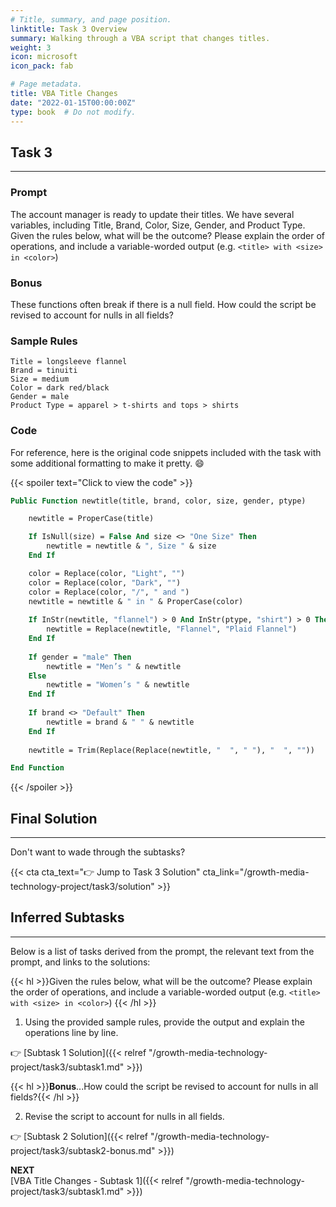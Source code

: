 ```yaml
---
# Title, summary, and page position.
linktitle: Task 3 Overview
summary: Walking through a VBA script that changes titles.
weight: 3
icon: microsoft
icon_pack: fab

# Page metadata.
title: VBA Title Changes  
date: "2022-01-15T00:00:00Z"
type: book  # Do not modify.
---
```


## Task 3

***

### Prompt

The account manager is ready to update their titles. We have several variables, including Title, Brand, Color, Size, Gender, and Product Type. Given the rules below, what will be the outcome? Please explain the order of operations, and include a variable-worded output (e.g. `<title> with <size> in <color>`)

### Bonus

These functions often break if there is a null field. How could the script be revised to account for nulls in all fields? 

### Sample Rules

```
Title = longsleeve flannel 
Brand = tinuiti 
Size = medium 
Color = dark red/black 
Gender = male 
Product Type = apparel > t-shirts and tops > shirts 
```

### Code 

For reference, here is the original code snippets included with the task with some additional formatting to make it pretty. :smile:

{{< spoiler text="Click to view the code" >}}
```vb
Public Function newtitle(title, brand, color, size, gender, ptype)  

    newtitle = ProperCase(title)  

    If IsNull(size) = False And size <> "One Size" Then  
        newtitle = newtitle & ", Size " & size  
    End If

    color = Replace(color, "Light", "")  
    color = Replace(color, "Dark", "")  
    color = Replace(color, "/", " and ")  
    newtitle = newtitle & " in " & ProperCase(color)  
  
    If InStr(newtitle, "flannel") > 0 And InStr(ptype, "shirt") > 0 Then  
        newtitle = Replace(newtitle, "Flannel", "Plaid Flannel")  
    End If  
  
    If gender = "male" Then  
        newtitle = "Men’s " & newtitle  
    Else 
        newtitle = "Women’s " & newtitle  
    End If  
  
    If brand <> "Default" Then  
        newtitle = brand & " " & newtitle  
    End If   
    
    newtitle = Trim(Replace(Replace(newtitle, "  ", " "), "  ", ""))   

End Function 
```
{{< /spoiler >}}

## Final Solution

***

Don't want to wade through the subtasks?

{{< cta cta_text=":point_right: Jump to Task 3 Solution" cta_link="/growth-media-technology-project/task3/solution" >}}

## Inferred Subtasks

***

Below is a list of tasks derived from the prompt, the relevant text from the prompt, and links to the solutions:

{{< hl >}}Given the rules below, what will be the outcome? Please explain the order of operations, and include a variable-worded output (e.g. `<title> with <size> in <color>`) {{< /hl >}}
<br />

1. Using the provided sample rules, provide the output and explain the operations line by line. 

:point_right: [Subtask 1 Solution]({{< relref "/growth-media-technology-project/task3/subtask1.md" >}})

{{< hl >}}**Bonus**...How could the script be revised to account for nulls in all fields?{{< /hl >}}
<br />

2. Revise the script to account for nulls in all fields. 

:point_right: [Subtask 2 Solution]({{< relref "/growth-media-technology-project/task3/subtask2-bonus.md" >}})

**NEXT**  
[VBA Title Changes - Subtask 1]({{< relref "/growth-media-technology-project/task3/subtask1.md" >}})
